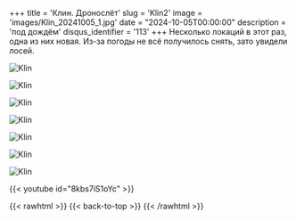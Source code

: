 +++
title = 'Клин. Дронослёт'
slug = 'Klin2'
image = 'images/Klin_20241005_1.jpg'
date = "2024-10-05T00:00:00"
description = 'под дождём'
disqus_identifier = '113'
+++
Несколько локаций в этот раз, одна из них новая. Из-за погоды не всё получилось снять, зато увидели лосей.

![Klin](/images/Klin_20241005_2.jpg)

![Klin](/images/Klin_20241005_3.jpg)

![Klin](/images/Klin_20241005_4.jpg)

![Klin](/images/Klin_20241005_5.jpg)

![Klin](/images/Klin_20241005_6.jpg)

![Klin](/images/Klin_20241005_7.jpg)

![Klin](/images/Klin_20241005_8.jpg)

{{< youtube id="8kbs7iS1oYc" >}}

{{< rawhtml >}}
{{< back-to-top >}}
{{< /rawhtml >}}